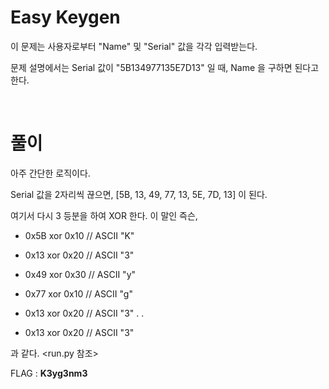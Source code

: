 # Easy Keygen
이 문제는 사용자로부터 "Name" 및 "Serial" 값을 각각 입력받는다. 

문제 설명에서는 Serial 값이 "5B134977135E7D13" 일 때, Name 을 구하면 된다고 한다.

&nbsp;
# 풀이

아주 간단한 로직이다.

Serial 값을 2자리씩 끊으면, [5B, 13, 49, 77, 13, 5E, 7D, 13] 이 된다.

여기서 다시 3 등분을 하여 XOR 한다. 이 말인 즉슨,

* 0x5B xor 0x10	// ASCII "K"
* 0x13 xor 0x20	// ASCII "3"
* 0x49 xor 0x30	// ASCII "y"

* 0x77 xor 0x10	// ASCII "g"
* 0x13 xor 0x20	// ASCII "3"
			.
			.

* 0x13 xor 0x20	// ASCII "3"

과 같다. <run.py 참조>


FLAG : **K3yg3nm3** 